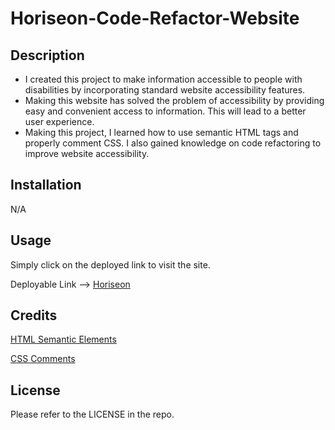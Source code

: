 # Horiseon-Code-Refactor-Website

## Description

- I created this project to make information accessible to people with disabilities by incorporating standard website accessibility features.
- Making this website has solved the problem of accessibility by providing easy and convenient access to information. This will lead to a better user experience.
- Making this project, I learned how to use semantic HTML tags and properly comment CSS. I also gained knowledge on code refactoring to improve website accessibility.



## Installation

N/A
## Usage

Simply click on the deployed link to visit the site.

Deployable Link --> [Horiseon](https://vinlandmoon.github.io/Challenge-1/)

## Credits
[HTML Semantic Elements](https://www.bing.com/ck/a?!&&p=7f5d22127938821fJmltdHM9MTY5MjgzNTIwMCZpZ3VpZD0zYzdhM2FiZS0wZDk3LTYxMmQtM2IyNS0yOWRhMGM2NjYwOWQmaW5zaWQ9NTUzMg&ptn=3&hsh=3&fclid=3c7a3abe-0d97-612d-3b25-29da0c66609d&psq=semantic+html&u=a1aHR0cHM6Ly93d3cudzNzY2hvb2xzLmNvbS9odG1sL2h0bWw1X3NlbWFudGljX2VsZW1lbnRzLmFzcA&ntb=1)

[CSS Comments](https://www.bing.com/ck/a?!&&p=f0b098f90df21a61JmltdHM9MTY5MjgzNTIwMCZpZ3VpZD0zYzdhM2FiZS0wZDk3LTYxMmQtM2IyNS0yOWRhMGM2NjYwOWQmaW5zaWQ9NTUyNw&ptn=3&hsh=3&fclid=3c7a3abe-0d97-612d-3b25-29da0c66609d&psq=how+to+comment+on+css&u=a1aHR0cHM6Ly93d3cudzNzY2hvb2xzLmNvbS9jc3MvY3NzX2NvbW1lbnRzLmFzcA&ntb=1)

## License

Please refer to the LICENSE in the repo.



